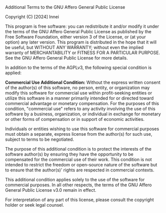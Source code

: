 Additional Terms to the GNU Affero General Public License

Copyright (C) [2024] Innei

This program is free software: you can redistribute it and/or modify it under the terms of the GNU Affero General Public License as published by the Free Software Foundation, either version 3 of the License, or (at your option) any later version. This program is distributed in the hope that it will be useful, but WITHOUT ANY WARRANTY; without even the implied warranty of MERCHANTABILITY or FITNESS FOR A PARTICULAR PURPOSE. See the GNU Affero General Public License for more details.

In addition to the terms of the AGPLv3, the following special condition is applied:

**Commercial Use Additional Condition:**
Without the express written consent of the author(s) of this software, no person, entity, or organization may modify this software for commercial use within profit-seeking entities or utilize this software in a manner primarily intended for or directed toward commercial advantage or monetary compensation. For the purposes of this condition, "commercial use" refers to any activity involving the use of this software by a business, organization, or individual in exchange for monetary or other forms of compensation or in support of economic activities.

Individuals or entities wishing to use this software for commercial purposes must obtain a separate, express license from the author(s) for such use, subject to terms to be negotiated.

The purpose of this additional condition is to protect the interests of the software author(s) by ensuring they have the opportunity to be compensated for the commercial use of their work. This condition is not intended to restrict the freedom or open-source nature of the software but to ensure that the author(s)' rights are respected in commercial contexts.

This additional condition applies solely to the use of the software for commercial purposes. In all other respects, the terms of the GNU Affero General Public License v3.0 remain in effect.

For interpretation of any part of this license, please consult the copyright holder or seek legal counsel.
